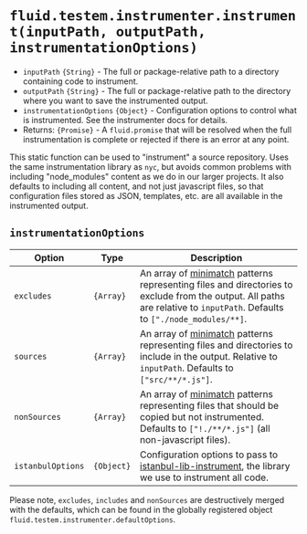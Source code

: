 # `fluid.testem.instrumenter.instrument(inputPath, outputPath, instrumentationOptions)`

* `inputPath` `{String}` - The full or package-relative path to a directory containing code to instrument.
* `outputPath` `{String}` - The full or package-relative path to the directory where you want to save the instrumented
  output.
* `instrumentationOptions` `{Object}` - Configuration options to control what is instrumented.  See the instrumenter
  docs for details.
* Returns: `{Promise}` - A `fluid.promise` that will be resolved when the full instrumentation is complete or rejected
  if there is an error at any point.

This static function can be used to "instrument" a source repository.  Uses the same instrumentation library as `nyc`,
but avoids common problems with including "node_modules" content as we do in our larger projects.  It also defaults to
including all content, and not just javascript files, so that configuration files stored as JSON, templates, etc. are
all available in the instrumented output.

## `instrumentationOptions`

| Option            | Type       | Description                           |
| ----------------- | ---------- | ------------------------------------- |
| `excludes`        | `{Array}`  | An array of [minimatch](https://github.com/isaacs/minimatch) patterns representing files and directories to exclude from the output.  All paths are relative to `inputPath`. Defaults to `["./node_modules/**]`. |
| `sources`         | `{Array}`  | An array of [minimatch](https://github.com/isaacs/minimatch) patterns representing files and directories to include in the output.  Relative to `inputPath`. Defaults to `["src/**/*.js"]`.|
| `nonSources`      | `{Array}`  | An array of [minimatch](https://github.com/isaacs/minimatch) patterns representing files that should be copied but not instrumented.  Defaults to `["!./**/*.js"]` (all non-javascript files). |
| `istanbulOptions` | `{Object}` | Configuration options to pass to [istanbul-lib-instrument](https://github.com/istanbuljs/istanbuljs/tree/master/packages/istanbul-lib-instrument), the library we use to instrument all code. |

Please note, `excludes`, `includes` and `nonSources` are destructively merged with the defaults, which can be found in
the globally registered object `fluid.testem.instrumenter.defaultOptions`.
